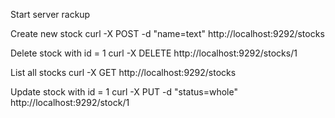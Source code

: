 Start server
rackup

Create new stock
curl -X POST -d "name=text" http://localhost:9292/stocks

Delete stock with id = 1
curl -X DELETE http://localhost:9292/stocks/1

List all stocks
curl -X GET http://localhost:9292/stocks

Update stock with id = 1
curl -X PUT -d "status=whole" http://localhost:9292/stock/1
